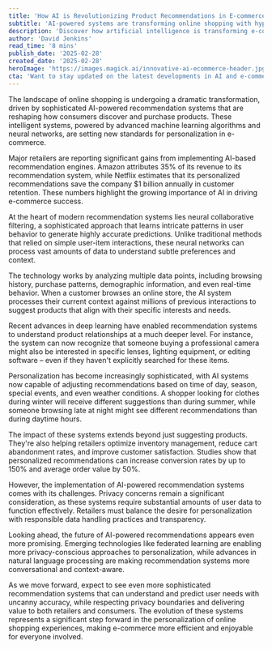```yaml
---
title: 'How AI is Revolutionizing Product Recommendations in E-commerce'
subtitle: 'AI-powered systems are transforming online shopping with hyper-personalized recommendations'
description: 'Discover how artificial intelligence is transforming e-commerce through sophisticated product recommendation systems. Learn about the latest advances in neural collaborative filtering and how major retailers are leveraging AI to deliver personalized shopping experiences that drive significant revenue growth.'
author: 'David Jenkins'
read_time: '8 mins'
publish_date: '2025-02-28'
created_date: '2025-02-28'
heroImage: 'https://images.magick.ai/innovative-ai-ecommerce-header.jpg'
cta: 'Want to stay updated on the latest developments in AI and e-commerce? Follow us on LinkedIn for exclusive insights and analysis from industry experts.'
---
```


The landscape of online shopping is undergoing a dramatic transformation, driven by sophisticated AI-powered recommendation systems that are reshaping how consumers discover and purchase products. These intelligent systems, powered by advanced machine learning algorithms and neural networks, are setting new standards for personalization in e-commerce.

Major retailers are reporting significant gains from implementing AI-based recommendation engines. Amazon attributes 35% of its revenue to its recommendation system, while Netflix estimates that its personalized recommendations save the company $1 billion annually in customer retention. These numbers highlight the growing importance of AI in driving e-commerce success.

At the heart of modern recommendation systems lies neural collaborative filtering, a sophisticated approach that learns intricate patterns in user behavior to generate highly accurate predictions. Unlike traditional methods that relied on simple user-item interactions, these neural networks can process vast amounts of data to understand subtle preferences and context.

The technology works by analyzing multiple data points, including browsing history, purchase patterns, demographic information, and even real-time behavior. When a customer browses an online store, the AI system processes their current context against millions of previous interactions to suggest products that align with their specific interests and needs.

Recent advances in deep learning have enabled recommendation systems to understand product relationships at a much deeper level. For instance, the system can now recognize that someone buying a professional camera might also be interested in specific lenses, lighting equipment, or editing software – even if they haven't explicitly searched for these items.

Personalization has become increasingly sophisticated, with AI systems now capable of adjusting recommendations based on time of day, season, special events, and even weather conditions. A shopper looking for clothes during winter will receive different suggestions than during summer, while someone browsing late at night might see different recommendations than during daytime hours.

The impact of these systems extends beyond just suggesting products. They're also helping retailers optimize inventory management, reduce cart abandonment rates, and improve customer satisfaction. Studies show that personalized recommendations can increase conversion rates by up to 150% and average order value by 50%.

However, the implementation of AI-powered recommendation systems comes with its challenges. Privacy concerns remain a significant consideration, as these systems require substantial amounts of user data to function effectively. Retailers must balance the desire for personalization with responsible data handling practices and transparency.

Looking ahead, the future of AI-powered recommendations appears even more promising. Emerging technologies like federated learning are enabling more privacy-conscious approaches to personalization, while advances in natural language processing are making recommendation systems more conversational and context-aware.

As we move forward, expect to see even more sophisticated recommendation systems that can understand and predict user needs with uncanny accuracy, while respecting privacy boundaries and delivering value to both retailers and consumers. The evolution of these systems represents a significant step forward in the personalization of online shopping experiences, making e-commerce more efficient and enjoyable for everyone involved.